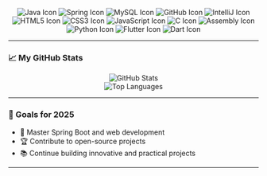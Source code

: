 <p align="center">
<img src="https://img.icons8.com/color/48/000000/java-coffee-cup-logo.png" alt="Java Icon" />
<img src="https://img.icons8.com/color/48/000000/spring-logo.png" alt="Spring Icon" />
<img src="https://img.icons8.com/ios-filled/50/4479A1/mysql-logo.png" alt="MySQL Icon" />
<img src="https://img.icons8.com/ios-filled/50/000000/github.png" alt="GitHub Icon" />
<img src="https://img.icons8.com/color/48/000000/intellij-idea.png" alt="IntelliJ Icon" />
<img src="https://img.icons8.com/color/48/000000/html-5--v1.png" alt="HTML5 Icon" />
<img src="https://img.icons8.com/color/48/000000/css3.png" alt="CSS3 Icon" />
<img src="https://img.icons8.com/color/48/000000/javascript--v1.png" alt="JavaScript Icon" />
<img src="https://img.icons8.com/color/48/000000/c-programming.png" alt="C Icon" />
<img src="https://img.icons8.com/ios-filled/50/000000/assembly.png" alt="Assembly Icon" />
<img src="https://img.icons8.com/color/48/000000/python.png" alt="Python Icon" />
<img src="https://img.icons8.com/color/48/000000/flutter.png" alt="Flutter Icon" />
<img src="https://img.icons8.com/color/48/000000/dart.png" alt="Dart Icon" />
</p>

---

### 📈 My GitHub Stats

<p align="center">
<img src="https://github-readme-stats.vercel.app/api?username=kalush666&show_icons=true&theme=radical" alt="GitHub Stats" />
<br>
<img src="https://github-readme-stats.vercel.app/api/top-langs/?username=kalush666&layout=compact&theme=radical" alt="Top Languages" />
</p>

---

### 🌟 Goals for 2025

- 🚀 Master Spring Boot and web development  
- 🏆 Contribute to open-source projects  
- 📚 Continue building innovative and practical projects  

---
